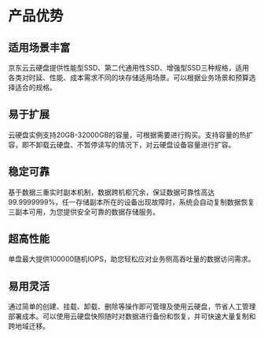 # 产品优势

## 适用场景丰富

京东云云硬盘提供性能型SSD、第二代通用性SSD、增强型SSD三种规格，适用各类对时延、性能、成本需求不同的块存储适用场景。可以根据业务场景和预算选择适合的规格。

## 易于扩展

云硬盘实例支持20GB-32000GB的容量，可根据需要进行购买。支持容量的热扩容，即不卸载云硬盘、不暂停读写的情况下，对云硬盘设备容量进行扩容。

## 稳定可靠

基于数据三重实时副本机制，数据跨机柜冗余，保证数据可靠性高达99.9999999%，任一存储副本所在的设备出现故障时，系统会自动复制数据恢复三副本可用，为您提供安全可靠的数据存储服务。

## 超高性能

单盘最大提供100000随机IOPS，助您轻松应对业务侧高吞吐量的数据访问需求。

## 易用灵活

通过简单的创建、挂载、卸载、删除等操作即可管理及使用云硬盘，节省人工管理部署成本。可以使用云硬盘快照随时对数据进行备份和恢复，并可快速大量复制和跨地域迁移。
